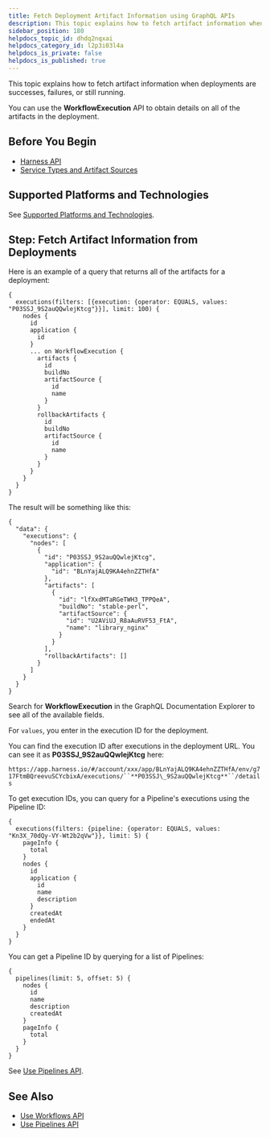```yaml
---
title: Fetch Deployment Artifact Information using GraphQL APIs
description: This topic explains how to fetch artifact information when deployments are successes, failures, or still running. You can use the WorkflowExecution API to obtain details on all of the artifacts in th…
sidebar_position: 180
helpdocs_topic_id: dhdq2nqxai
helpdocs_category_id: l2p3i03l4a
helpdocs_is_private: false
helpdocs_is_published: true
---
```


This topic explains how to fetch artifact information when deployments are successes, failures, or still running.

You can use the **WorkflowExecution** API to obtain details on all of the artifacts in the deployment.


## Before You Begin

* [Harness API](harness-api.md)
* [Service Types and Artifact Sources](../../../continuous-delivery/model-cd-pipeline/setup-services/service-types-and-artifact-sources.md)

## Supported Platforms and Technologies

See [Supported Platforms and Technologies](../../../starthere-firstgen/supported-platforms.md).

## Step: Fetch Artifact Information from Deployments

Here is an example of a query that returns all of the artifacts for a deployment:


```
{  
  executions(filters: [{execution: {operator: EQUALS, values: "P03SSJ_9S2auQQwlejKtcg"}}], limit: 100) {  
    nodes {  
      id  
      application {  
        id  
      }  
      ... on WorkflowExecution {  
        artifacts {  
          id  
          buildNo  
          artifactSource {  
            id  
            name  
          }  
        }  
        rollbackArtifacts {  
          id  
          buildNo  
          artifactSource {  
            id  
            name  
          }  
        }  
      }  
    }  
  }  
}
```
The result will be something like this:


```
{  
  "data": {  
    "executions": {  
      "nodes": [  
        {  
          "id": "P03SSJ_9S2auQQwlejKtcg",  
          "application": {  
            "id": "BLnYajALQ9KA4ehnZZTHfA"  
          },  
          "artifacts": [  
            {  
              "id": "lfXxdMTaRGeTWH3_TPPQeA",  
              "buildNo": "stable-perl",  
              "artifactSource": {  
                "id": "U2AViUJ_R8aAuRVF53_FtA",  
                "name": "library_nginx"  
              }  
            }  
          ],  
          "rollbackArtifacts": []  
        }  
      ]  
    }  
  }  
}
```
Search for **WorkflowExecution** in the GraphQL Documentation Explorer to see all of the available fields.

For `values`, you enter in the execution ID for the deployment.

You can find the execution ID after executions in the deployment URL. You can see it as **P03SSJ\_9S2auQQwlejKtcg** here:

`https://app.harness.io/#/account/xxx/app/BLnYajALQ9KA4ehnZZTHfA/env/g717FtmBQreevuSCYcbixA/executions/``**P03SSJ\_9S2auQQwlejKtcg**``/details`

To get execution IDs, you can query for a Pipeline's executions using the Pipeline ID:


```
{  
  executions(filters: {pipeline: {operator: EQUALS, values: "Kn3X_70dQy-VY-Wt2b2qVw"}}, limit: 5) {  
    pageInfo {  
      total  
    }  
    nodes {  
      id  
      application {  
        id  
        name  
        description  
      }  
      createdAt  
      endedAt  
    }  
  }  
}
```
You can get a Pipeline ID by querying for a list of Pipelines:


```
{  
  pipelines(limit: 5, offset: 5) {  
    nodes {  
      id  
      name  
      description  
      createdAt  
    }  
    pageInfo {  
      total  
    }  
  }  
}
```
See [Use Pipelines API](use-pipelines-api.md).

## See Also

* [Use Workflows API](use-workflows-api.md)
* [Use Pipelines API](use-pipelines-api.md)

